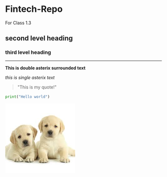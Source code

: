 # Fintech-Repo
For Class 1.3
## second level heading

### third level heading

---

**This is double asterix surrounded text**

*this is single asterix text*


> "This is my quote!"

```python
print("Hello world")
```

![cutepuppies](dog.jpg)

